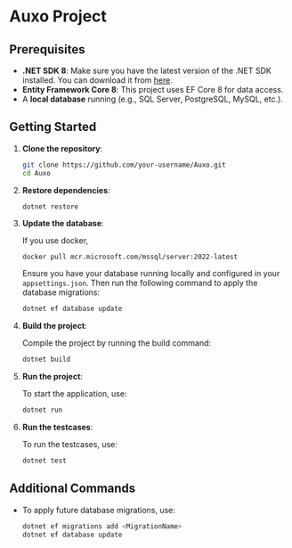 # Auxo Project

## Prerequisites

- **.NET SDK 8**: Make sure you have the latest version of the .NET SDK installed. You can download it from [here](https://dotnet.microsoft.com/download/dotnet/8.0).
- **Entity Framework Core 8**: This project uses EF Core 8 for data access.
- A **local database** running (e.g., SQL Server, PostgreSQL, MySQL, etc.).

## Getting Started

1. **Clone the repository**:

   ```bash
   git clone https://github.com/your-username/Auxo.git
   cd Auxo
   ```

2. **Restore dependencies**:

   ```bash
   dotnet restore
   ```

3. **Update the database**:

   If you use docker,

   ```
   docker pull mcr.microsoft.com/mssql/server:2022-latest
   ```

   Ensure you have your database running locally and configured in your `appsettings.json`. Then run the following command to apply the database migrations:

   ```bash
   dotnet ef database update
   ```

4. **Build the project**:

   Compile the project by running the build command:

   ```bash
   dotnet build
   ```

5. **Run the project**:

   To start the application, use:

   ```bash
   dotnet run
   ```

6. **Run the testcases**:

   To run the testcases, use:

   ```bash
   dotnet test
   ```

## Additional Commands

- To apply future database migrations, use:
  ```bash
  dotnet ef migrations add <MigrationName>
  dotnet ef database update
  ```
